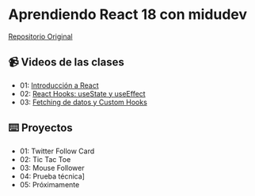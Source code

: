 # Aprendiendo React 18 con midudev

[Repositorio Original](https://github.com/midudev/aprendiendo-react)

## 📹 Videos de las clases

- 01: [Introducción a React](https://www.twitch.tv/videos/1704282150?filter=archives&sort=time)
- 02: [React Hooks: useState y useEffect](https://www.twitch.tv/videos/1711159530?filter=archives&sort=time)
- 03: [Fetching de datos y Custom Hooks](https://www.twitch.tv/videos/1718103492?filter=archives&sort=time)  

## ⌨️ Proyectos

- 01: Twitter Follow Card
- 02: Tic Tac Toe
- 03: Mouse Follower
- 04: Prueba técnica]
- 05: Próximamente
